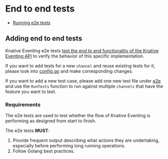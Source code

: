 # End to end tests

- [Running e2e tests](../README.md#running-e2e-tests)

## Adding end to end tests

Knative Eventing e2e tests
[test the end to end functionality of the Knative Eventing API](#requirements)
to verify the behavior of this specific implementation.

If you want to add tests for a new `channel` and reuse existing tests for it,
please look into [config.go](../common/config.go) and make corresponding
changes.

If you want to add a new test case, please add one new test file under [e2e](.)
and use the `RunTests` function to run against multiple `channels` that have the
feature you want to test.

### Requirements

The e2e tests are used to test whether the flow of Knative Eventing is
performing as designed from start to finish.

The e2e tests **MUST**:

1. Provide frequent output describing what actions they are undertaking,
   especially before performing long running operations.
2. Follow Golang best practices.
